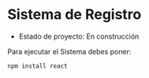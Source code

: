<h1> Sistema de Registro</h1>

- Estado de proyecto: En construcción

Para ejecutar el Sistema debes poner: 

```npm install react```
